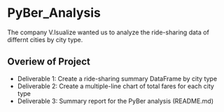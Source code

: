 # PyBer_Analysis

The company V.Isualize wanted us to analyze the ride-sharing data of differnt cities by city type. 

## Overiew of Project
* Deliverable 1: Create a ride-sharing summary DataFrame by city type
* Deliverable 2: Create a multiple-line chart of total fares for each city type
* Deliverable 3: Summary report for the PyBer analysis (README.md)
